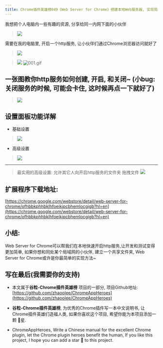```yaml
---
title: Chrome插件英雄榜049《Web Server for Chrome》搭建本地Web服务器, 实现局域网共享文件夹
---
```

我想把个人电脑内一些有趣的资源, 分享给同一内网下面的小伙伴

> ![](https://www.v2fy.com/asset/049_web_server_for_chrome/7b2a5e082a6c39ffbbcaecb1f7e2ae4b.png)

需要在我的电脑里, 开启一个http服务, 让小伙伴们通过Chrome浏览器访问就好了

> ![](https://www.v2fy.com/asset/049_web_server_for_chrome/996bfb95914981e9885b2e8b408203bf.png)

> ![](https://www.v2fy.com/asset/049_web_server_for_chrome/44120ea8b9b9703dc9663b83f8f21801.gif)
> ![001.gif](https://www.v2fy.com/asset/049_web_server_for_chrome/aea7b962edcbd585c049063af6754ed7.gif)

## 一张图教你http服务如何创建, 开启, 和关闭~ (小bug: 关闭服务的时候, 可能会卡住, 这时候再点一下就好了)

> ![](https://www.v2fy.com/asset/049_web_server_for_chrome/74d3eb882b103e0fb1e5e5dd651c052f.gif)

## 设置面板功能详解

- 基础设置

> ![](https://www.v2fy.com/asset/049_web_server_for_chrome/75aa6525ba6a63a94fc6b42bb7d03298.png)

- 高级设置

> ![](https://www.v2fy.com/asset/049_web_server_for_chrome/93d4a6d4480ea9cb5c68ba6a654cc023.png)

------

> 最实用的高级设置: 允许其它人向开启http服务的文件夹 拖拽文件
> ![](https://www.v2fy.com/asset/049_web_server_for_chrome/e7510477a04d781080f874c4f6a84719.gif)

## 扩展程序下载地址:

[https://chrome.google.com/webstore/detail/web-server-for-chrome/ofhbbkphhbklhfoeikjpcbhemlocgigb?hl=en](https://chrome.google.com/webstore/detail/web-server-for-chrome/ofhbbkphhbklhfoeikjpcbhemlocgigb?hl=en)

## 小结:

Web Server for Chrome可以帮我们在本地快速开启http服务,让开发和测试变得更加简单, 如果你想和同处某个局域网的小伙伴, 建立一个共享文件夹, Web Server for Chrome或许是你最简单的实现方法~ 

## 写在最后(我需要你的支持)

- 本文属于**谷粒-Chrome插件英雄榜** 项目的一部分, 项目Github地址: [https://github.com/zhaoolee/ChromeAppHeroes](https://github.com/zhaoolee/ChromeAppHeroes)

- **谷粒-Chrome插件英雄榜**, 为优秀的Chrome插件写一本中文说明书, 让Chrome插件英雄们造福人类, 如果你喜欢这个项目, 希望你能为本项目添加一颗 🌟星.

- ChromeAppHeroes, Write a Chinese manual for the excellent Chrome plugin, let the Chrome plugin heroes benefit the human, If you like this project, I hope you can add a star 🌟 to this project.

